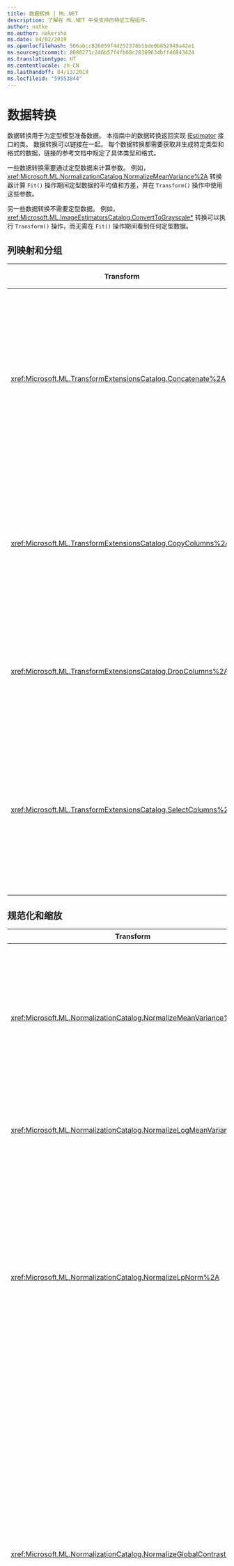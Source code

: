```yaml
---
title: 数据转换 | ML.NET
description: 了解在 ML.NET 中受支持的特征工程组件。
author: natke
ms.author: nakersha
ms.date: 04/02/2019
ms.openlocfilehash: 506abcc826059f4d252378b1bde0b852949a42e1
ms.sourcegitcommit: 8080271c246b57f4fb68c28369634bff46843424
ms.translationtype: HT
ms.contentlocale: zh-CN
ms.lasthandoff: 04/13/2019
ms.locfileid: "59553844"
---
```

# <a name="data-transformations"></a>数据转换

数据转换用于为定型模型准备数据。 本指南中的数据转换返回实现 [IEstimator](xref:Microsoft.ML.IEstimator`1) 接口的类。 数据转换可以链接在一起。 每个数据转换都需要获取并生成特定类型和格式的数据，链接的参考文档中规定了具体类型和格式。

一些数据转换需要通过定型数据来计算参数。 例如，<xref:Microsoft.ML.NormalizationCatalog.NormalizeMeanVariance%2A> 转换器计算 `Fit()` 操作期间定型数据的平均值和方差，并在 `Transform()` 操作中使用这些参数。 

另一些数据转换不需要定型数据。 例如，<xref:Microsoft.ML.ImageEstimatorsCatalog.ConvertToGrayscale*> 转换可以执行 `Transform()` 操作，而无需在 `Fit()` 操作期间看到任何定型数据。

## <a name="column-mapping-and-grouping"></a>列映射和分组

| Transform | 定义 |
| --- | --- |
| <xref:Microsoft.ML.TransformExtensionsCatalog.Concatenate%2A> | 将一个或多个输入列连接到新输出列中 |
| <xref:Microsoft.ML.TransformExtensionsCatalog.CopyColumns%2A> | 复制和重命名一个或多个输入列 |
| <xref:Microsoft.ML.TransformExtensionsCatalog.DropColumns%2A> | 删除一个或多个输入列 |
| <xref:Microsoft.ML.TransformExtensionsCatalog.SelectColumns%2A> | 选择一个或多个不包含输入数据的列 |

## <a name="normalization-and-scaling"></a>规范化和缩放

| Transform | 定义 |
| --- | --- |
| <xref:Microsoft.ML.NormalizationCatalog.NormalizeMeanVariance%2A> | 减去（定型数据的）平均值，再除以（定型数据的）方差 |
| <xref:Microsoft.ML.NormalizationCatalog.NormalizeLogMeanVariance%2A> | 根据定型数据的对数进行规范化 |
| <xref:Microsoft.ML.NormalizationCatalog.NormalizeLpNorm%2A> | 按 [lp 范数](https://en.wikipedia.org/wiki/Lp_space#The_p-norm_in_finite_dimensions)缩放输入向量，其中 p 为 1、2 或无穷大。 默认为 l2（欧几里得距离）范数 |
| <xref:Microsoft.ML.NormalizationCatalog.NormalizeGlobalContrast%2A> | 缩放行中的每个值，具体方法是减去行数据的平均值，除以（行数据的）标准差或 l2 范数，再乘以可配置的比例因子（默认值为 2） |
| <xref:Microsoft.ML.NormalizationCatalog.NormalizeBinning%2A> | 将输入值分配到箱索引，并除以箱数量，以生成介于 0 和 1 之间的浮点值。 计算箱边界是为了在各个箱中均匀分布定型数据 |
| <xref:Microsoft.ML.NormalizationCatalog.NormalizeSupervisedBinning%2A> | 根据与标签列的相关性，将输入值分配到箱 |
| <xref:Microsoft.ML.NormalizationCatalog.NormalizeMinMax%2A> | 按定型数据最小值和最大值的差值缩放输入 |

## <a name="conversions-between-data-types"></a>数据类型转换

| Transform | 定义 |
| --- | --- |
| <xref:Microsoft.ML.ConversionsExtensionsCatalog.ConvertType%2A> | 将输入列的类型转换为新类型 |
| <xref:Microsoft.ML.ConversionsExtensionsCatalog.MapValue*> | 根据提供的映射字典将值映射到键（类别） |
| <xref:Microsoft.ML.ConversionsExtensionsCatalog.MapValueToKey*> | 通过从输入数据创建映射，将值映射到键（类别） |
| <xref:Microsoft.ML.ConversionsExtensionsCatalog.MapKeyToValue*> | 将键转换回原始值 |
| <xref:Microsoft.ML.ConversionsExtensionsCatalog.MapKeyToVector*> | 将键转换回原始值的向量 |
| <xref:Microsoft.ML.ConversionsCatalog.MapKeyToBinaryVector*> | 将键转换回原始值的二元向量 |
| <xref:Microsoft.ML.ConversionsExtensionsCatalog.Hash*> | 哈希处理输入列中的值 |

## <a name="text-transformations"></a>文本转换

| Transform | 定义 |
| --- | --- |
| <xref:Microsoft.ML.TextCatalog.FeaturizeText*> | 将文本列转换为规范化 ngram 和 char-gram 计数的浮点数组 | 
| <xref:Microsoft.ML.TextCatalog.TokenizeIntoWords*> | 将一个或多个文本列拆分为各个字词 |
| <xref:Microsoft.ML.TextCatalog.TokenizeIntoCharactersAsKeys*> | 将一个或多个文本列拆分为关于一组主题的各个字符浮点数 |
| <xref:Microsoft.ML.TextCatalog.NormalizeText*> | 更改大小写，删除标注字符、标点符号和数字 |
| <xref:Microsoft.ML.TextCatalog.ProduceNgrams*> | 将文本列转换为一组 ngram 计数（连续单词的序列）|
| <xref:Microsoft.ML.TextCatalog.ProduceWordBags*> | 将文本列转换为一组 ngram 向量计数 |
| <xref:Microsoft.ML.TextCatalog.ProduceHashedNgrams*> | 将文本列转换为已哈希处理的 ngram 计数向量 |
| <xref:Microsoft.ML.TextCatalog.ProduceHashedWordBags*> | 将文本列转换为一组已哈希处理的 ngram 计数 |
| <xref:Microsoft.ML.TextCatalog.RemoveDefaultStopWords*>  | 从输入列中删除指定语言的默认停用词 |
| <xref:Microsoft.ML.TextCatalog.RemoveStopWords*> | 从输入列中删除指定的停用词 |
| <xref:Microsoft.ML.TextCatalog.LatentDirichletAllocation*> | 将文档（表示为浮点数向量）转换为关于一组主题的浮点数向量 |
| <xref:Microsoft.ML.TextCatalog.ApplyWordEmbedding*> | 使用预定型模型将文本令牌向量转换为句向量 |

## <a name="image-transformations"></a>图像转换

| Transform | 定义 |
| --- | --- |
| <xref:Microsoft.ML.ImageEstimatorsCatalog.ConvertToGrayscale*> | 将图像转换为灰度图像 |
| <xref:Microsoft.ML.ImageEstimatorsCatalog.ConvertToImage*> | 将像素向量转换为 <xref:Microsoft.ML.Transforms.Image.ImageDataViewType> |
| <xref:Microsoft.ML.ImageEstimatorsCatalog.ExtractPixels*> | 将输入图像中的像素转换为数字向量 |
| <xref:Microsoft.ML.ImageEstimatorsCatalog.LoadImages*> | 将图像从文件夹加载到内存中 |
| <xref:Microsoft.ML.ImageEstimatorsCatalog.ResizeImages*> | 调整图像大小 |

## <a name="categorical-data-transformations"></a>分类数据转换

| Transform | 定义 |
| --- | --- |
| <xref:Microsoft.ML.CategoricalCatalog.OneHotEncoding*> | 将一个或多个文本列转换为[单热](https://en.wikipedia.org/wiki/One-hot)编码向量 |
| <xref:Microsoft.ML.CategoricalCatalog.OneHotHashEncoding*> | 将一个或多个文本列转换为基于哈希的单热编码向量 |

## <a name="missing-values"></a>缺失值

| Transform | 定义 |
| --- | --- |
| <xref:Microsoft.ML.ExtensionsCatalog.IndicateMissingValues*> | 新建布尔输出列：如果输入列中缺少值，输出列的值为 true |
| <xref:Microsoft.ML.ExtensionsCatalog.ReplaceMissingValues*> | 新建输出列：如果输入列中缺少值，输出列的值设置为默认值，否则设置为输入值 |

## <a name="feature-selection"></a>功能选择

| Transform | 定义 |
| --- | --- |
| <xref:Microsoft.ML.FeatureSelectionCatalog.SelectFeaturesBasedOnCount*> | 选择非默认值大于阈值的功能 |
| <xref:Microsoft.ML.FeatureSelectionCatalog.SelectFeaturesBasedOnMutualInformation*> | 选择标签列中的数据最依赖的功能 |

## <a name="custom-transformations"></a>自定义转换

| Transform | 定义 |
| --- | --- |
| <xref:Microsoft.ML.CustomMappingCatalog.CustomMapping*> | 使用用户定义映射将现有列转换为新列 |
